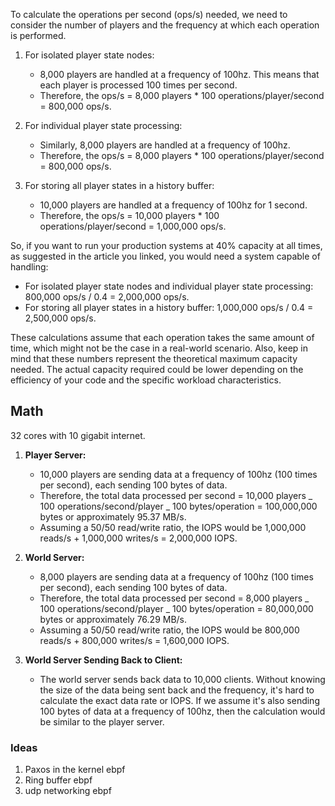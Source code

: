 To calculate the operations per second (ops/s) needed, we need to consider the number of players and the frequency at which each operation is performed.

1. For isolated player state nodes:

   - 8,000 players are handled at a frequency of 100hz. This means that each player is processed 100 times per second.
   - Therefore, the ops/s = 8,000 players \* 100 operations/player/second = 800,000 ops/s.

2. For individual player state processing:

   - Similarly, 8,000 players are handled at a frequency of 100hz.
   - Therefore, the ops/s = 8,000 players \* 100 operations/player/second = 800,000 ops/s.

3. For storing all player states in a history buffer:
   - 10,000 players are handled at a frequency of 100hz for 1 second.
   - Therefore, the ops/s = 10,000 players \* 100 operations/player/second = 1,000,000 ops/s.

So, if you want to run your production systems at 40% capacity at all times, as suggested in the article you linked, you would need a system capable of handling:

- For isolated player state nodes and individual player state processing: 800,000 ops/s / 0.4 = 2,000,000 ops/s.
- For storing all player states in a history buffer: 1,000,000 ops/s / 0.4 = 2,500,000 ops/s.

These calculations assume that each operation takes the same amount of time, which might not be the case in a real-world scenario. Also, keep in mind that these numbers represent the theoretical maximum capacity needed. The actual capacity required could be lower depending on the efficiency of your code and the specific workload characteristics.

## Math

32 cores with 10 gigabit internet.

1. **Player Server:**

   - 10,000 players are sending data at a frequency of 100hz (100 times per second), each sending 100 bytes of data.
   - Therefore, the total data processed per second = 10,000 players _ 100 operations/second/player _ 100 bytes/operation = 100,000,000 bytes or approximately 95.37 MB/s.
   - Assuming a 50/50 read/write ratio, the IOPS would be 1,000,000 reads/s + 1,000,000 writes/s = 2,000,000 IOPS.

2. **World Server:**

   - 8,000 players are sending data at a frequency of 100hz (100 times per second), each sending 100 bytes of data.
   - Therefore, the total data processed per second = 8,000 players _ 100 operations/second/player _ 100 bytes/operation = 80,000,000 bytes or approximately 76.29 MB/s.
   - Assuming a 50/50 read/write ratio, the IOPS would be 800,000 reads/s + 800,000 writes/s = 1,600,000 IOPS.

3. **World Server Sending Back to Client:**

   - The world server sends back data to 10,000 clients. Without knowing the size of the data being sent back and the frequency, it's hard to calculate the exact data rate or IOPS. If we assume it's also sending 100 bytes of data at a frequency of 100hz, then the calculation would be similar to the player server.

### Ideas

1. Paxos in the kernel ebpf
2. Ring buffer ebpf
3. udp networking ebpf
